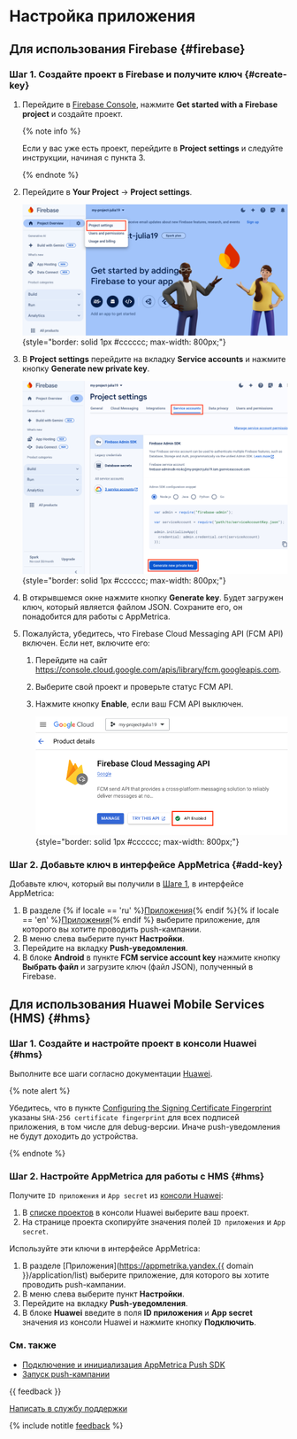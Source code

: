 # Настройка приложения

## Для использования Firebase {#firebase}

### Шаг 1. Создайте проект в Firebase и получите ключ {#create-key}

1. Перейдите в [Firebase Console](https://console.firebase.google.com/), нажмите **Get started with a Firebase project** и создайте проект.

   {% note info %}

   Если у вас уже есть проект, перейдите в **Project settings** и следуйте инструкции, начиная с пункта 3.

   {% endnote %}

2. Перейдите в **Your Project** → **Project settings**.

   ![](../../../../_images/project-settings.png){style="border: solid 1px #cccccc; max-width: 800px;"}

3. В **Project settings** перейдите на вкладку **Service accounts** и нажмите кнопку **Generate new private key**.

   ![](../../../../_images/generate-private-key.png){style="border: solid 1px #cccccc; max-width: 800px;"}

4. В открывшемся окне нажмите кнопку **Generate key**. Будет загружен ключ, который является файлом JSON. Сохраните его, он понадобится для работы с AppMetrica.
5. Пожалуйста, убедитесь, что Firebase Cloud Messaging API (FCM API) включен. Если нет, включите его:
   1. Перейдите на сайт <https://console.cloud.google.com/apis/library/fcm.googleapis.com>.
   2. Выберите свой проект и проверьте статус FCM API.
   3. Нажмите кнопку **Enable**, если ваш FCM API выключен.

      ![](../../../../_images/status-key.png){style="border: solid 1px #cccccc; max-width: 800px;"}

### Шаг 2. Добавьте ключ в интерфейсе AppMetrica {#add-key}

Добавьте ключ, который вы получили в [Шаге 1](#create-key), в интерфейсе AppMetrica:

1. В разделе {% if locale == 'ru' %}[Приложения](https://appmetrika.yandex.ru/application/list){% endif %}{% if locale == 'en' %}[Приложения](https://appmetrica.yandex.com/application/list){% endif %} выберите приложение, для которого вы хотите проводить push-кампании.
2. В меню слева выберите пункт **Настройки**.
3. Перейдите на вкладку **Push-уведомления**.
4. В блоке **Android** в пункте **FCM service account key** нажмите кнопку **Выбрать файл** и загрузите ключ (файл JSON), полученный в Firebase.

<!-- ### Шаг 1. Создайте проект в Firebase {#firebase}

1. Перейдите в [Firebase Console](https://console.firebase.google.com/) и выберите действие:

    {% cut "Создать новый проект — если это ваш первый проект" %}

    1. В поле введите название нового проекта.
    2. Выберите страну, в которой зарегистрирована ваша организация и нажмите кнопку **Создать проект**.

    {% endcut %}

    {% cut "Импортировать проект Google — если вы создавали проект с помощью Google APIs" %}

    1. Выберите из выпадающего списка название проекта, для которого вы планируете проводить push-кампании.
    2. Выберите страну, в которой зарегистрирована ваша организация и нажмите кнопку **Добавить Firebase**.

    {% endcut %}

2. Нажмите кнопку **Добавьте Firebase в свое приложение для Android** и следуйте инструкциям.

### Шаг 2. Настройте AppMetrica для работы с FCM {#firebase-key}

Получите ключ сервера для использования Firebase Cloud Messaging:

1. В Firebase Console выберите проект, для которого вы планируете проводить push-кампании.
2. В меню слева, рядом с названием проекта, нажмите значок ![](https://yastatic.net/s3/doc-binary/src/dev/appmetrica/ru/images/mobile-sdk-dg/google-set.png) и перейдите в раздел **Project Settings**.
3. Перейдите на вкладку **Cloud Messaging**.
4. В блоке **Cloud Messaging API** выберите ![](https://yastatic.net/s3/doc-binary/src/dev/appmetrica/ru/images/mobile-sdk-dg/settings-icon.png) → **Manage API in Google Cloud Console** → **Enable**.
5. Вернитесь на вкладку **Cloud Messaging**.
6. В блоке **Cloud Messaging API** скопируйте значение поля **Server key**.

Используйте этот ключ в интерфейсе AppMetrica:

1. В разделе {% if locale == 'ru' %}[Приложения](https://appmetrika.yandex.ru/application/list){% endif %}{% if locale == 'en' %}[Приложения](https://appmetrica.yandex.com/application/list){% endif %} выберите приложение, для которого вы хотите проводить push-кампании.
2. В меню слева выберите пункт **Настройки**.
3. Перейдите на вкладку **Push-уведомления**.
4. В блоке **Android** введите в поле **Ключ сервера** значение, скопированное в интерфейсе Firebase Console и нажмите кнопку **Подключить**. -->

## Для использования Huawei Mobile Services (HMS) {#hms}

### Шаг 1. Создайте и настройте проект в консоли Huawei {#hms}

Выполните все шаги согласно документации [Huawei](https://developer.huawei.com/consumer/en/doc/development/HMSCore-Guides-V5/android-config-agc-0000001050170137-V5).

{% note alert %}

Убедитесь, что в пункте [Configuring the Signing Certificate Fingerprint](https://developer.huawei.com/consumer/en/doc/development/HMSCore-Guides-V5/android-config-agc-0000001050170137-V5#EN-US_TOPIC_0000001050170137__section1159841225116) указаны `SHA-256 certificate fingerprint` для всех подписей приложения, в том числе для debug-версии. Иначе push-уведомления не будут доходить до устройства.

{% endnote %}

### Шаг 2. Настройте AppMetrica для работы с HMS {#hms}

Получите `ID приложения` и `App secret` из [консоли Huawei](https://developer.huawei.com/consumer/ru/service/josp/agc/index.html):

1. В [списке проектов](https://developer.huawei.com/consumer/ru/service/josp/agc/index.html#/myProject) в консоли Huawei выберите ваш проект.
2. На странице проекта скопируйте значения полей `ID приложения` и `App secret`.

Используйте эти ключи в интерфейсе AppMetrica:

1. В разделе [Приложения](https://appmetrika.yandex.{{ domain }}/application/list) выберите приложение, для которого вы хотите проводить push-кампании.
2. В меню слева выберите пункт **Настройки**.
3. Перейдите на вкладку **Push-уведомления**.
4. В блоке **Huawei** введите в поля **ID приложения** и **App secret** значения из консоли Huawei и нажмите кнопку **Подключить**.

### См. также

- [Подключение и инициализация AppMetrica Push SDK](quick-start.md)
- [Запуск push-кампании](../../../push/marketing.md)

{{ feedback }}

<a href="../../../troubleshooting/feedback-new.html">
  <span class="button">Написать в службу поддержки</span>
</a>

{% include notitle [feedback](../../../_includes/feedback-button.md) %}
